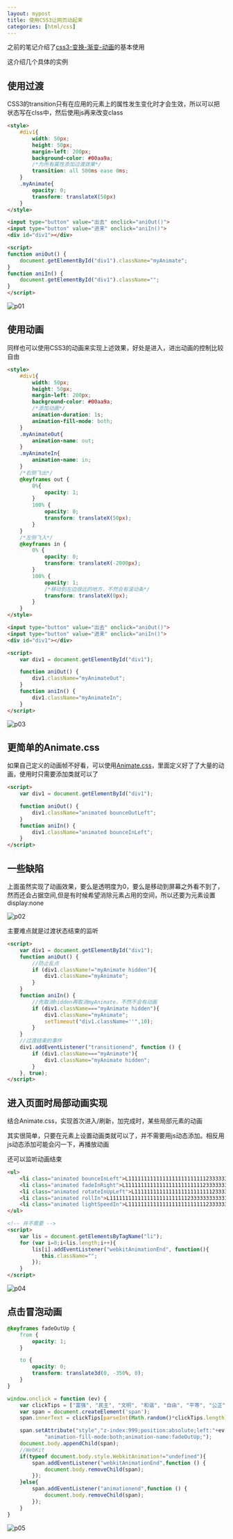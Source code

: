 ```yaml
---
layout: mypost
title: 使用CSS3让网页动起来
categories: [html/css]
---
```


之前的笔记介绍了[css3-变换-渐变-动画](/posts/2016/08/20/css3-变换-渐变-动画.html)的基本使用

这介绍几个具体的实例

## 使用过渡

CSS3的transition只有在应用的元素上的属性发生变化时才会生效，所以可以把状态写在clss中，然后使用js再来改变class

```html
<style>
    #div1{
        width: 50px;
        height: 50px;
        margin-left: 200px;
        background-color: #00aa9a;
        /*为所有属性添加过渡效果*/
        transition: all 500ms ease 0ms;
    }
    .myAnimate{
        opacity: 0;
        transform: translateX(50px)
    }
</style>

<input type="button" value="出去" onclick="aniOut()">
<input type="button" value="进来" onclick="aniIn()">
<div id="div1"></div>

<script>
function aniOut() {
    document.getElementById("div1").className="myAnimate";
}
function aniIn() {
    document.getElementById("div1").className="";
}
</script>
```

![p01](01.gif)

## 使用动画

同样也可以使用CSS3的动画来实现上述效果，好处是进入，进出动画的控制比较自由

```html
<style>
    #div1{
        width: 50px;
        height: 50px;
        margin-left: 200px;
        background-color: #00aa9a;
        /*添加动画*/
        animation-duration: 1s;
        animation-fill-mode: both;
    }
    .myAnimateOut{
        animation-name: out;
    }
    .myAnimateIn{
        animation-name: in;
    }
    /*右侧飞出*/
    @keyframes out {
        0%{
            opacity: 1;
        }
        100% {
            opacity: 0;
            transform: translateX(50px);
        }
    }
    /*左侧飞入*/
    @keyframes in {
        0% {
            opacity: 0;
            transform: translateX(-2000px);
        }
        100% {
            opacity: 1;
            /*移动到左边很远的地方，不然会有滚动条*/
            transform: translateX(0px);
        }
    }
</style>

<input type="button" value="出去" onclick="aniOut()">
<input type="button" value="进来" onclick="aniIn()">
<div id="div1"></div>

<script>
    var div1 = document.getElementById("div1");

    function aniOut() {
        div1.className="myAnimateOut";
    }
    function aniIn() {
        div1.className="myAnimateIn";
    }
</script>
```

![p03](03.gif)

## 更简单的Animate.css

如果自己定义的动画帧不好看，可以使用[Animate.css](https://daneden.github.io/animate.css/)，里面定义好了了大量的动画，使用时只需要添加类就可以了

```html
<script>
    var div1 = document.getElementById("div1");

    function aniOut() {
        div1.className="animated bounceOutLeft";
    }
    function aniIn() {
        div1.className="animated bounceInLeft";
    }
</script>
```

## 一些缺陷

上面虽然实现了动画效果，要么是透明度为0，要么是移动到屏幕之外看不到了，然而还会占据空间,但是有时候希望消除元素占用的空间，所以还要为元素设置display:none

![p02](02.jpg)

主要难点就是过渡状态结束的监听

```html
<script>
    var div1 = document.getElementById("div1");
    function aniOut() {
        //防止乱点
        if (div1.className!="myAnimate hidden"){
            div1.className="myAnimate";
        }
    }
    function aniIn() {
        //先取消hidden再取消myAnimate，不然不会有动画
        if (div1.className==="myAnimate hidden"){
            div1.className="myAnimate";
            setTimeout("div1.className=''",10);
        }
    }
    //过渡结束的事件
    div1.addEventListener("transitionend", function () {
        if (div1.className==="myAnimate"){
            div1.className="myAnimate hidden";
        }
    }, true);
</script>
```

## 进入页面时局部动画实现

结合Animate.css，实现首次进入/刷新，加完成时，某些局部元素的动画

其实很简单，只要在元素上设置动画类就可以了，并不需要用js动态添加。相反用js动态添加可能会闪一下，再播放动画

还可以监听动画结束

```html
<ul>
    <li class="animated bounceInLeft">L111111111111111111111111123333333333333321</li>
    <li class="animated fadeInRight">L111111111111111111111111123333333333333321</li>
    <li class="animated rotateInUpLeft">L111111111111111111111111123333333333333321</li>
    <li class="animated rollIn">L111111111111111111111111123333333333333321</li>
    <li class="animated lightSpeedIn">L111111111111111111111111123333333333333321</li>
</ul>

<!-- 并不需要 -->
<script>
    var lis = document.getElementsByTagName("li");
    for (var i=0;i<lis.length;i++){
        lis[i].addEventListener("webkitAnimationEnd", function(){
           this.className="";
        });
    }
</script>
```

![p04](04.gif)

## 点击冒泡动画

```css
@keyframes fadeOutUp {
    from {
        opacity: 1;
    }

    to {
        opacity: 0;
        transform: translate3d(0, -350%, 0);
    }
}
```

```javascript
window.onclick = function (ev) {
    var clickTips = ["富强", "民主", "文明", "和谐", "自由", "平等", "公正" ,"法治", "爱国", "敬业", "诚信", "友善"];
    var span = document.createElement('span');
    span.innerText = clickTips[parseInt(Math.random()*clickTips.length)];

    span.setAttribute("style","z-index:999;position:absolute;left:"+ev.pageX+"px;top:"+(ev.pageY-20)+"px;animation-duration:1s;" +
            "animation-fill-mode:both;animation-name:fadeOutUp;");
    document.body.appendChild(span);
    //WebKit
    if(typeof document.body.style.WebkitAnimation!="undefined"){
        span.addEventListener("webkitAnimationEnd",function () {
            document.body.removeChild(span);
        });
    }else{
        span.addEventListener("animationend",function () {
            document.body.removeChild(span);
        });
    }
}
```

![p05](05.gif)